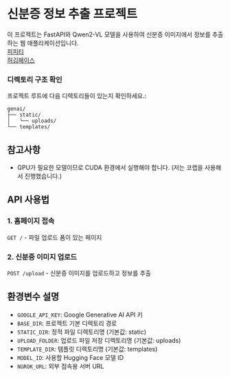 # 신분증 정보 추출 프로젝트

이 프로젝트는 FastAPI와 Qwen2-VL 모델을 사용하여 신분증 이미지에서 정보를 추출하는 웹 애플리케이션입니다.<br>
[피피티](https://www.canva.com/design/DAGoEyThJB8/xj6sFnmJitdmiLiRV2Q8NQ/edit?utm_content=DAGoEyThJB8&utm_campaign=designshare&utm_medium=link2&utm_source=sharebutton) <br>
[허깅페이스](https://huggingface.co/)

### 디렉토리 구조 확인

프로젝트 루트에 다음 디렉토리들이 있는지 확인하세요.:
```
genai/
├── static/
│   └── uploads/
└── templates/
```

## 참고사항

- GPU가 필요한 모델이므로 CUDA 환경에서 실행해야 합니다. (저는 코랩을 사용해서 진행했습니다.)

## API 사용법

### 1. 홈페이지 접속
`GET /` - 파일 업로드 폼이 있는 페이지

### 2. 신분증 이미지 업로드
`POST /upload` - 신분증 이미지를 업로드하고 정보를 추출

## 환경변수 설명

- `GOOGLE_API_KEY`: Google Generative AI API 키
- `BASE_DIR`: 프로젝트 기본 디렉토리 경로
- `STATIC_DIR`: 정적 파일 디렉토리명 (기본값: static)
- `UPLOAD_FOLDER`: 업로드 파일 저장 디렉토리명 (기본값: uploads)
- `TEMPLATE_DIR`: 템플릿 디렉토리명 (기본값: templates)
- `MODEL_ID`: 사용할 Hugging Face 모델 ID
- `NGROK_URL`: 외부 접속용 서버 URL
